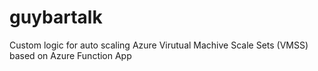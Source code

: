 # guybartalk
Custom logic for auto scaling Azure Virutual Machive Scale Sets (VMSS) based on Azure Function App
